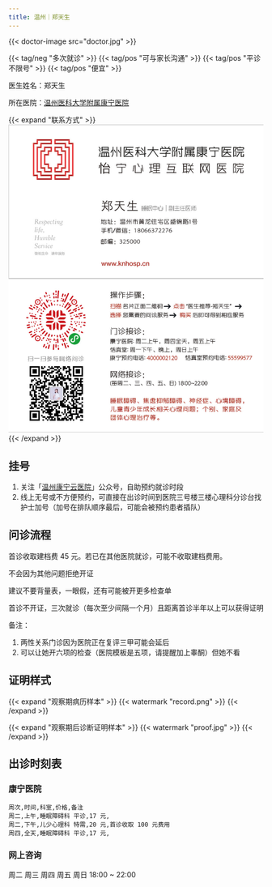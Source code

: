 ```yaml
---
title: 温州｜郑天生
---
```


{{< doctor-image src="doctor.jpg" >}}

{{< tag/neg "多次就诊" >}} {{< tag/pos "可与家长沟通" >}}
{{< tag/pos "平诊不限号" >}} {{< tag/pos "便宜" >}}

医生姓名：郑天生

所在医院：[温州医科大学附属康宁医院](https://amap.com/place/B024103ZQK)

{{< expand "联系方式" >}}
![QR](contact.jpg)
{{< /expand >}}

## 挂号

1. 关注「[温州康宁云医院](weixin://wenzhoukangning)」公众号，自助预约就诊时段
1. 线上无号或不方便预约，可直接在出诊时间到医院三号楼三楼心理科分诊台找护士加号（加号在排队顺序最后，可能会被预约患者插队）

## 问诊流程

首诊收取建档费 45 元。若已在其他医院就诊，可能不收取建档费用。

不会因为其他问题拒绝开证

建议不要背量表，一眼假，还有可能被开更多检查单

首诊不开证，三次就诊（每次至少间隔一个月）且距离首诊半年以上可以获得证明

备注：

1. 两性关系门诊因为医院正在复评三甲可能会延后
1. 可以让她开六项的检查（医院模板是五项，请提醒加上睾酮）但她不看

## 证明样式

{{< expand "观察期病历样本" >}}
{{< watermark "record.png" >}}
{{< /expand >}}

{{< expand "观察期后诊断证明样本" >}}
{{< watermark "proof.jpg" >}}
{{< /expand >}}

## 出诊时刻表

### 康宁医院

```csv
周次,时间,科室,价格,备注
周二,上午,睡眠障碍科 平诊,17 元,
周二,下午,儿少心理科 特需,20 元,首诊收取 100 元费用
周四,全天,睡眠障碍科 平诊,17 元,
```

### 网上咨询

周二 周三 周四 周五 周日 18:00 ~ 22:00
